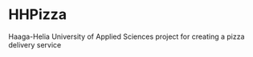 HHPizza
=======

Haaga-Helia University of Applied Sciences project for creating a pizza delivery service

